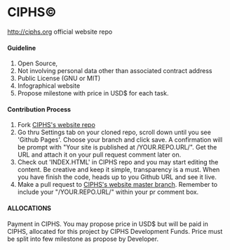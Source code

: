 # CIPHS©
http://ciphs.org official website repo

#### Guideline

1. Open Source,
2. Not involving personal data other than associated contract address
3. Public License (GNU or MIT)
4. Infographical website
5. Propose milestone with price in USD$ for each task.

#### Contribution Process
1. Fork [CIPHS's website repo](https://github.com/ciphs/website)
2. Go thru Settings tab on your cloned repo, scroll down until you see 'Github Pages'. Choose your branch and click save. A  confirmation will be prompt with "Your site is published at /YOUR.REPO.URL/". Get the URL and attach it on your pull request comment later on.
3. Check out 'INDEX.HTML' in CIPHS repo and you may start editing the content. Be creative and keep it simple, transparency is a must. When you have finish the code, heads up to you Github URL and see it live.
4. Make a pull request to [CIPHS's website master branch](https://github.com/ciphs/website). Remember to include your "/YOUR.REPO.URL/" within your pr comment box.

#### ALLOCATIONS
Payment in CIPHS. You may propose price in USD$ but will be paid in CIPHS, allocated for this project by CIPHS Development Funds. Price must be split into few milestone as propose by Developer. 
